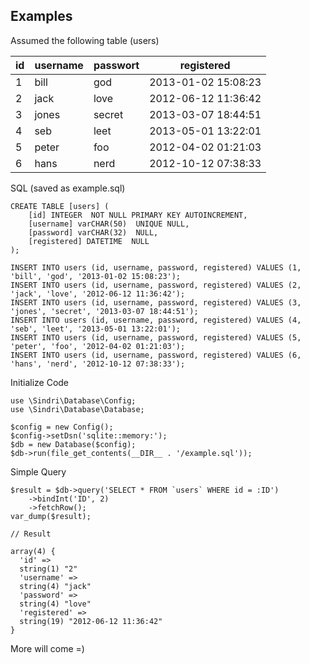 ## Examples

Assumed the following table (users)

| id	| username 	| passwort 		| registered				|
|----|---------------|---------------|------------------------|
| 1	|  bill			|  god			| 2013-01-02 15:08:23 	|
| 2	|  jack 			|  love			| 2012-06-12 11:36:42	|
| 3	|  jones 		|  secret	     	| 2013-03-07 18:44:51 	|
| 4	|  seb 			|  leet  			| 2013-05-01 13:22:01 	|
| 5	|  peter 			|  foo   			| 2012-04-02 01:21:03 	|
| 6	|  hans 			|  nerd			| 2012-10-12 07:38:33 	|

SQL (saved as example.sql)

	CREATE TABLE [users] (
		[id] INTEGER  NOT NULL PRIMARY KEY AUTOINCREMENT,
		[username] varCHAR(50)  UNIQUE NULL,
		[password] varCHAR(32)  NULL,
		[registered] DATETIME  NULL
	);

	INSERT INTO users (id, username, password, registered) VALUES (1, 'bill', 'god', '2013-01-02 15:08:23');
	INSERT INTO users (id, username, password, registered) VALUES (2, 'jack', 'love', '2012-06-12 11:36:42');
	INSERT INTO users (id, username, password, registered) VALUES (3, 'jones', 'secret', '2013-03-07 18:44:51');
	INSERT INTO users (id, username, password, registered) VALUES (4, 'seb', 'leet', '2013-05-01 13:22:01');
	INSERT INTO users (id, username, password, registered) VALUES (5, 'peter', 'foo', '2012-04-02 01:21:03');
	INSERT INTO users (id, username, password, registered) VALUES (6, 'hans', 'nerd', '2012-10-12 07:38:33');
    	
Initialize Code
	
	use \Sindri\Database\Config;
	use \Sindri\Database\Database;

	$config = new Config();
	$config->setDsn('sqlite::memory:');
	$db = new Database($config);
	$db->run(file_get_contents(__DIR__ . '/example.sql'));
    	
Simple Query

	$result = $db->query('SELECT * FROM `users` WHERE id = :ID')
	    ->bindInt('ID', 2)
	    ->fetchRow();
	var_dump($result);

	// Result

	array(4) {
	  'id' =>
	  string(1) "2"
	  'username' =>
	  string(4) "jack"
	  'password' =>
	  string(4) "love"
	  'registered' =>
	  string(19) "2012-06-12 11:36:42"
	}


More will come =)


